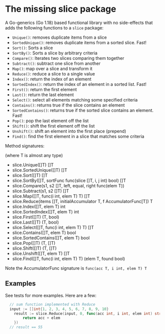 # The missing slice package

A Go-generics (Go 1.18) based functional library with no side-effects that adds the following functions to a `slice` package:

- `Unique()`: removes duplicate items from a slice
- `SortedUnique()`: removes duplicate items from a sorted slice. Fast!
- `Sort()`: Sorts a slice
- `SortBy()`: Sorts a slice by arbitrary criteria
- `Compare()`: Iterates two slices comparing them together
- `Subtract()`: subtract one slice from another
- `Map()`: map over a slice and transform it
- `Reduce()`: reduce a slice to a single value
- `Index()`: return the index of an element
- `SortedIndex()`: return the index of an element in a sorted list. Fast!
- `First()`: return the first element
- `Last()`: return the last element
- `Select()`: select all elements matching some specified criteria
- `Contains()`: returns true if the slice contains an element
- `SortedContains()`: returns true if the sorted slice contains an element. Fast!
- `Pop()`: pop the last element off the list
- `Shift()`: shift the first element off the list
- `Unshift()`: shift an element into the first place (prepend)
- `Find()`: find the first element in a slice that matches some criteria

Method signatures:

(where T is almost any type)

- slice.Unique([]T) []T 
- slice.SortedUnique([]T) []T 
- slice.Sort([]T) []T 
- slice.SortBy([]T, sortFunc func(slice []T, i, j int) bool) []T 
- slice.Compare(s1, s2 []T, left, equal, right func(elem T)) 
- slice.Subtract(s1, s2 []T) []T 
- slice.Map([]T, func(i int, elem T) T) []T 
- slice.Reduce(items []T, initialAccumulator T, f AccumulatorFunc[T]) T 
- slice.Index([]T, elem T) int 
- slice.SortedIndex([]T, elem T) int 
- slice.First([]T) (T, bool) 
- slice.Last([]T) (T, bool) 
- slice.Select([]T, func(i int, elem T) T) []T 
- slice.Contains([]T, elem T) bool 
- slice.SortedContains([]T, elem T) bool 
- slice.Pop([]T) (T, []T) 
- slice.Shift([]T) (T, []T) 
- slice.Unshift([]T, elem T) []T 
- slice.Find([]T, func(i int, elem T) T) (elem T, found bool) 

Note the AccumulatorFunc signature is `func(acc T, i int, elem T) T`

## Examples

See tests for more examples. Here are a few:

```go
  // sum function implemented with Reduce
  input := []int{1, 2, 3, 4, 5, 6, 7, 8, 9, 10}
	result := slice.Reduce(input, 0, func(acc int, i int, elem int) string {
		return acc + elem
	})
  // result == 55
```